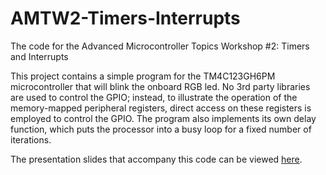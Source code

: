 # AMTW2-Timers-Interrupts

The code for the Advanced Microcontroller Topics Workshop #2: Timers and Interrupts

This project contains a simple program for the TM4C123GH6PM microcontroller that will blink the onboard RGB led. No 3rd party libraries are used to control the GPIO; instead, to illustrate the operation of the memory-mapped peripheral registers, direct access on these registers is employed to control the GPIO. The program also implements its own delay function, which puts the processor into a busy loop for a fixed number of iterations.

The presentation slides that accompany this code can be viewed [here](https://docs.google.com/presentation/d/1K8AJamLNOSlNlZSXay_GrmVp_HXa3WnC28B-guS47_U/edit?usp=sharing).
